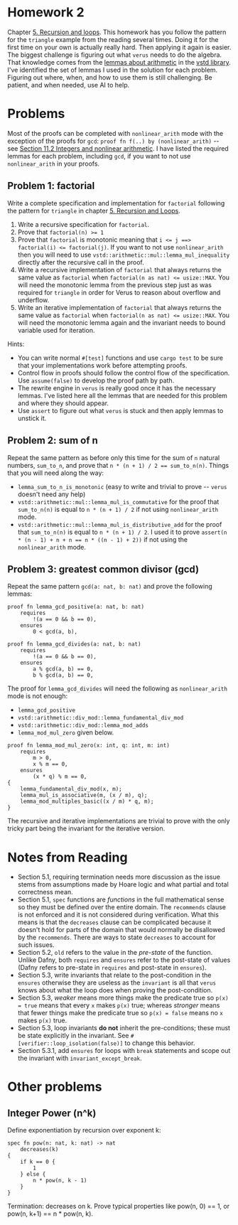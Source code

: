# Homework 2

Chapter [5. Recursion and loops](https://verus-lang.github.io/verus/guide/recursion_loops.html). This homework has you follow the pattern for the `triangle` example from the reading several times. Doing it for the first time on your own is actually really hard. Then applying it again is easier. The biggest challenge is figuring out what `verus` needs to do the algebra. That knowledge comes from the [lemmas about arithmetic](https://verus-lang.github.io/verus/verusdoc/vstd/arithmetic/mul/index.html) in the [vstd library](https://verus-lang.github.io/verus/verusdoc/vstd/index.html). I've identified the set of lemmas I used in the solution for each problem. Figuring out where, when, and how to use them is still challenging. Be patient, and when needed, use AI to help.

# Problems

Most of the proofs can be completed with `nonlinear_arith` mode with the exception of the proofs for `gcd`: `proof fn f(..) by (nonlinear_arith)` -- see [Section 11.2 Integers and nonlinear arithmetic](https://verus-lang.github.io/verus/guide/nonlinear.html). I have listed the required lemmas for each problem, including `gcd`, if you want to not use `nonlinear_arith` in your proofs.

## Problem 1: factorial

Write a complete specification and implementation for `factorial` following the pattern for `triangle` in chapter [5. Recursion and Loops](https://verus-lang.github.io/verus/guide/recursion_loops.html).

1. Write a recursive specification for `factorial`.
1. Prove that `factorial(n) >= 1`
1. Prove that `factorial` is monotonic meaning that `i <= j ==> factorial(i) <= factorial(j)`. If you want to not use `nonlinear_arith` then you will need to use `vstd::arithmetic::mul::lemma_mul_inequality` directly after the recursive call in the proof.
1. Write a recursive implementation of `factorial` that always returns the same value as `factorial` when `factorial(n as nat) <= usize::MAX`. You will need the monotonic lemma from the previous step just as was required for `triangle` in order for Verus to reason about overflow and underflow.
1. Write an iterative implementation of `factorial` that always returns the same value as `factorial` when `factorial(n as nat) <= usize::MAX`. You will need the monotonic lemma again and the invariant needs to bound variable used for iteration.

Hints:
* You can write normal `#[test]` functions and use `cargo test` to be sure that your implementations work before attempting proofs.
* Control flow in proofs should follow the control flow of the specification. Use `assume(false)` to develop the proof path by path.
* The rewrite engine in `verus` is really good once it has the necessary lemmas. I've listed here all the lemmas that are needed for this problem and where they should appear.
* Use `assert` to figure out what `verus` is stuck and then apply lemmas to unstick it.


## Problem 2: sum of n

Repeat the same pattern as before only this time for the sum of `n` natural numbers, `sum_to_n`, and prove that `n * (n + 1) / 2 == sum_to_n(n)`. Things that you will need along the way:

* `lemma_sum_to_n_is_monotonic` (easy to write and trivial to prove -- `verus` doesn't need any help)
* `vstd::arithmetic::mul::lemma_mul_is_commutative` for the proof that `sum_to_n(n)` is equal to `n * (n + 1) / 2` if not using `nonlinear_arith` mode.
* `vstd::arithmetic::mul::lemma_mul_is_distributive_add` for the proof that `sum_to_n(n)` is equal to `n * (n + 1) / 2`. I used it to prove `assert(n * (n - 1) + n + n == n * ((n - 1) + 2))` if not using the `nonlinear_arith` mode.

## Problem 3: greatest common divisor (gcd)

Repeat the same pattern `gcd(a: nat, b: nat)` and prove the following lemmas:

```
proof fn lemma_gcd_positive(a: nat, b: nat)
    requires
        !(a == 0 && b == 0),
    ensures
        0 < gcd(a, b),

proof fn lemma_gcd_divides(a: nat, b: nat)
    requires
        !(a == 0 && b == 0),
    ensures
        a % gcd(a, b) == 0,
        b % gcd(a, b) == 0,
```

The proof for `lemma_gcd_divides` will need the following as `nonlinear_arith` mode is not enough:

* `lemma_gcd_positive`
* `vstd::arithmetic::div_mod::lemma_fundamental_div_mod`
* `vstd::arithmetic::div_mod::lemma_mod_adds`
* `lemma_mod_mul_zero` given below.


```
proof fn lemma_mod_mul_zero(x: int, q: int, m: int)
    requires
        m > 0,
        x % m == 0,
    ensures
        (x * q) % m == 0,
{
    lemma_fundamental_div_mod(x, m);
    lemma_mul_is_associative(m, (x / m), q);
    lemma_mod_multiples_basic((x / m) * q, m);
}
```

The recursive and iterative implementations are trivial to prove with the only tricky part being the invariant for the iterative version.

# Notes from Reading

* Section 5.1, requiring termination needs more discussion as the issue stems from assumptions made by Hoare logic and what partial and total correctness mean.
* Section 5.1, `spec` functions are _functions_ in the full mathematical sense so they must be defined over the entire domain. The `recommends` clause is not enforced and it is not considered during verification. What this means is that the `decreases` clause can be complicated because it doesn't hold for parts of the domain that would normally be disallowed by the `recommends`. There are ways to state `decreases` to account for such issues.
* Section 5.2, `old` refers to the value in the _pre-state_ of the function. Unlike Dafny, both `requires` and `ensures` refer to the post-state of values (Dafny refers to pre-state in `requires` and post-state in `ensures`).
* Section 5.3, write invariants that relate to the post-condition in the `ensures` otherwise they are useless as the `invariant` is all that `verus` knows about what the loop does when proving the post-condition.
* Section 5.3, _weaker_ means more things make the predicate true so `p(x) = true` means that every `x` makes `p(x)` true; whereas _stronger_ means that fewer things make the predicate true so `p(x) = false` means no `x` makes `p(x)` true.
* Section 5.3, loop invariants **do not** inherit the pre-conditions; these must be state explicitly in the invariant. See `#[verifier::loop_isolation(false)]` to change this behavior.
* Section 5.3.1, add `ensures` for loops with `break` statements and scope out the invariant with `invariant_except_break`.

# Other problems


## Integer Power (n^k)

Define exponentiation by recursion over exponent k:
```
spec fn pow(n: nat, k: nat) -> nat
    decreases(k)
{
    if k == 0 {
        1
    } else {
        n * pow(n, k - 1)
    }
}
```
Termination: decreases on k.
Prove typical properties like pow(n, 0) == 1, or pow(n, k+1) == n * pow(n, k).
